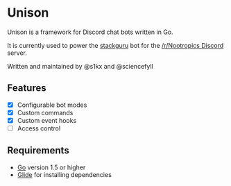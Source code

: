 # Unison

Unison is a framework for Discord chat bots written in Go.

It is currently used to power the [stackguru](https://github.com/s1kx/stackguru) bot for the [/r/Nootropics Discord](https://discord.gg/P2KkEgc) server.

Written and maintained by @s1kx and @sciencefyll


## Features

- [x] Configurable bot modes
- [x] Custom commands
- [x] Custom event hooks
- [ ] Access control

## Requirements

* [Go](https://golang.org/) version 1.5 or higher
* [Glide](https://github.com/Masterminds/glide) for installing dependencies
